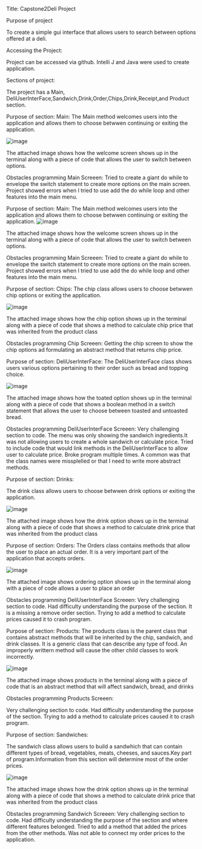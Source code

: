 Title: 
Capstone2Deli Project

Purpose of project

To create a simple gui interface that allows users to search between options offered at a deli.

Accessing the Project:

Project can be accessed via github. Intelli J and Java were used to create application.

Sections of project:

The project has a Main, DeliUserInterFace,Sandwich,Drink,Order,Chips,Drink,Receipt,and Product section.

Purpose of section:
Main:
The Main method welcomes users into the application and allows them to choose betwwen continuing or exiting the application.

![image](https://github.com/msharma2412/CapstoneTwo_DeliProject/assets/166542550/073f1966-3db1-40dd-b3b9-ea8c472fb541)

The attached image shows how the welcome screen shows up in the terminal along with a piece of code that allows the user to switch between options.

Obstacles programming Main Screeen:
Tried to create a giant do while to envelope the switch statement to create more options on the main screen. Project showed errors when I tried to use add the do while loop and other features into the main menu.

Purpose of section:
Main:
The Main method welcomes users into the application and allows them to choose betwwen continuing or exiting the application.
![image](https://github.com/msharma2412/CapstoneTwo_DeliProject/assets/166542550/073f1966-3db1-40dd-b3b9-ea8c472fb541)

The attached image shows how the welcome screen shows up in the terminal along with a piece of code that allows the user to switch between options.

Obstacles programming Main Screeen:
Tried to create a giant do while to envelope the switch statement to create more options on the main screen. Project showed errors when I tried to use add the do while loop and other features into the main menu.

Purpose of section:
Chips:
The chip class allows users to choose betwwen chip options or exiting the application.

![image](https://github.com/msharma2412/CapstoneTwo_DeliProject/assets/166542550/83befadc-4800-4736-884c-30c1a45c0bb3)

The attached image shows how the chip option shows up in the terminal along with a piece of code that shows a method to calculate chip price that was inherited from the product class

Obstacles programming Chip Screeen:
Getting the chip screen to show the chip options ad formulating an abstract method that returns chip price.

Purpose of section:
DeliUserInterFace:
The DeliUserInterFace class shows users various options pertaining to their order such as bread and topping choice.

![image](https://github.com/msharma2412/CapstoneTwo_DeliProject/assets/166542550/2343b86f-4a25-48d5-9643-8130ede62391)

The attached image shows how the toated option shows up in the terminal along with a piece of code that shows a boolean method in a switch statement that allows the user to choose between toasted and untoasted bread.

Obstacles programming DeliUserInterFace Screeen:
Very challenging section to code. The menu was only showing the sandwich ingredients.It was not allowing users to create a whole sandwich or calculate price. Tried to include code that would link methods in the DeliUserInterFace to allow user to calculate price. Broke program multiple times. A common was that the class names were missplelled or that I need to write more abstract methods.

Purpose of section:
Drinks:

The drink class allows users to choose betwwen drink options or exiting the application.

![image](https://github.com/msharma2412/CapstoneTwo_DeliProject/assets/166542550/f03eec87-197c-4003-8b17-26089040dba6)

The attached image shows how the drink option shows up in the terminal along with a piece of code that shows a method to calculate drink price that was inherited from the product class

Purpose of section:
Orders:
The Orders class contains methods that allow the user to place an actual order. It is a very important part of the application that accepts orders.

![image](https://github.com/msharma2412/CapstoneTwo_DeliProject/assets/166542550/845fed3b-34b8-4db5-be7e-4c8ba52438b9)

The attached image shows ordering option shows up in the terminal along with a piece of code allows a user to place an order

Obstacles programming DeliUserInterFace Screeen:
Very challenging section to code. Had difficulty understanding the purpose of the section. It is a missing a remove order section. Trying to add a method to calculate prices caused it to crash program. 

Purpose of section:
Products:
The products class is the parent class that contains abstract methods that will be inherited by the chip, sandwich, and drink classes. It is a generic class that can describe any type of food. An improperly writtern method will cause the other child classes to work incorrectly.

![image](https://github.com/msharma2412/CapstoneTwo_DeliProject/assets/166542550/4e4909ee-12d6-434d-98e9-69e18a47ddee)

The attached image shows products in the terminal along with a piece of code that is an abstract method that will affect sandwich, bread, and drinks

Obstacles programming Products Screeen:

Very challenging section to code. Had difficulty understanding the purpose of the section.  Trying to add a method to calculate prices caused it to crash program. 

Purpose of section:
Sandwiches:

The sandwich class allows users to build a sandwhich that can contain different types of bread, vegetables, meats, cheeses, and sauces.Key part of program.Information from this section will determine most of the order prices.

![image](https://github.com/msharma2412/CapstoneTwo_DeliProject/assets/166542550/125891a3-331c-4acf-8258-2308258c913c)

The attached image shows how the drink option shows up in the terminal along with a piece of code that shows a method to calculate drink price that was inherited from the product class

Obstacles programming Sandwich Screeen:
Very challenging section to code. Had difficulty understanding the purpose of the section and where different features belonged. Tried to add a method that added the prices from the other methods. Was not able to connect my order prices to the application.

